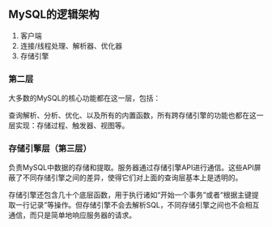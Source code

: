 ## MySQL的逻辑架构

1. 客户端
2. 连接/线程处理、解析器、优化器
3. 存储引擎

### 第二层

大多数的MySQL的核心功能都在这一层，包括：

查询解析、分析、优化、以及所有的内置函数，所有跨存储引擎的功能也都在这一层实现：存储过程、触发器、视图等。

### 存储引擎层（第三层）

负责MySQL中数据的存储和提取。服务器通过存储引擎API进行通信。这些API屏蔽了不同存储引擎之间的差异，使得它们对上面的查询层基本上是透明的。

存储引擎还包含几十个底层函数，用于执行诸如“开始一个事务”或者“根据主键提取一行记录”等操作。但存储引擎不会去解析SQL，不同存储引擎之间也不会相互通信，而只是简单地响应服务器的请求。